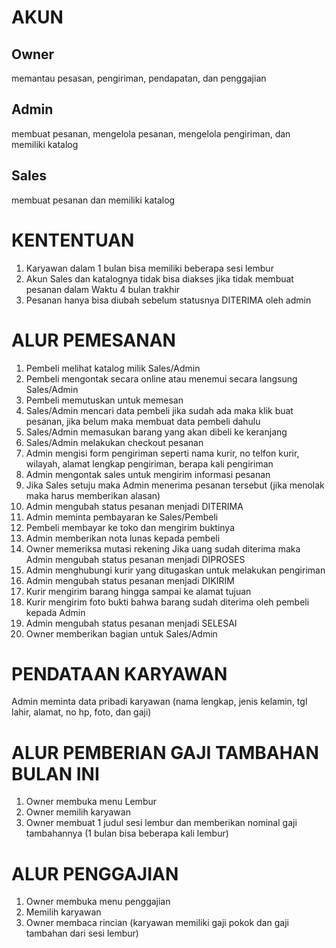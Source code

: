 # AKUN

## Owner
memantau pesasan, pengiriman, pendapatan, dan penggajian

## Admin
membuat pesanan, mengelola pesanan, mengelola pengiriman, dan memiliki katalog

## Sales 
membuat pesanan dan memiliki katalog


# KENTENTUAN

1. Karyawan dalam 1 bulan bisa memiliki beberapa sesi lembur
2. Akun Sales dan katalognya tidak bisa diakses jika tidak membuat pesanan dalam Waktu 4 bulan trakhir
3. Pesanan hanya bisa diubah sebelum statusnya DITERIMA oleh admin


# ALUR PEMESANAN

1. Pembeli melihat katalog milik Sales/Admin 
2. Pembeli mengontak secara online atau menemui secara langsung Sales/Admin
3. Pembeli memutuskan untuk memesan
4. Sales/Admin mencari data pembeli jika sudah ada maka klik buat pesanan, jika belum maka membuat data pembeli dahulu
5. Sales/Admin memasukan barang yang akan dibeli ke keranjang
6. Sales/Admin melakukan checkout pesanan
7. Admin mengisi form pengiriman seperti nama kurir, no telfon kurir, wilayah, alamat lengkap pengiriman, berapa kali pengiriman
8. Admin mengontak sales untuk mengirim informasi pesanan
9. Jika Sales setuju maka Admin menerima pesanan tersebut (jika menolak maka harus memberikan alasan)
10. Admin mengubah status pesanan menjadi DITERIMA
11. Admin meminta pembayaran ke Sales/Pembeli
12. Pembeli membayar ke toko dan mengirim buktinya
13. Admin memberikan nota lunas kepada pembeli
14. Owner memeriksa mutasi rekening Jika uang sudah diterima maka Admin mengubah status pesanan menjadi DIPROSES
15. Admin menghubungi kurir yang ditugaskan untuk melakukan pengiriman
16. Admin mengubah status pesanan menjadi DIKIRIM
17. Kurir mengirim barang hingga sampai ke alamat tujuan
18. Kurir mengirim foto bukti bahwa barang sudah diterima oleh pembeli kepada Admin
29. Admin mengubah status pesanan menjadi SELESAI
20. Owner memberikan bagian untuk Sales/Admin


# PENDATAAN KARYAWAN

Admin meminta data pribadi karyawan (nama lengkap, jenis kelamin, tgl lahir, alamat, no hp, foto, dan gaji)


# ALUR PEMBERIAN GAJI TAMBAHAN BULAN INI

1. Owner membuka menu Lembur
2. Owner memilih karyawan
3. Owner membuat 1 judul sesi lembur dan memberikan nominal gaji tambahannya (1 bulan bisa beberapa kali lembur)


# ALUR PENGGAJIAN

1. Owner membuka menu penggajian
2. Memilih karyawan
3. Owner membaca rincian (karyawan memiliki gaji pokok dan gaji tambahan dari sesi lembur)